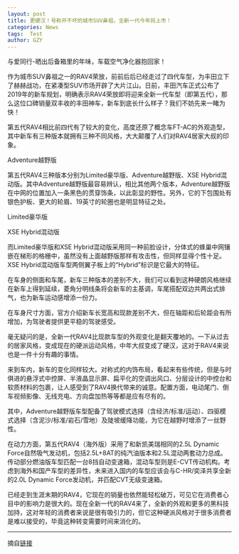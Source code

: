 ```yaml
---
layout: post
title: 更硬汉！号称开不坏的城市SUV鼻祖，全新一代今年将上市！
categories: News
tags:  Test
author: GZY
---
```


与爱同行-晒出后备箱里的年味，车载空气净化器抱回家！

作为城市SUV鼻祖之一的RAV4荣放，前前后后已经走过了四代车型，为丰田立下了赫赫战功，在紧凑型SUV市场开辟了大片江山。日前，丰田汽车正式公布了2019年的新车规划，明确表示RAV4荣放即将迎来全新一代车型（即第五代），那么这位口碑销量双丰收的丰田神车，新车到底长什么样子？我们不妨先来一睹为快！

第五代RAV4相比前四代有了较大的变化，高度还原了概念车FT-AC的外观造型，其中新车有三种版本就拥有三种不同风格，大大颠覆了人们对RAV4居家大叔的印象。

Adventure越野版

第五代RAV4三种版本分别为Limited豪华版、Adventure越野版、XSE Hybrid混动版。其中Adventure越野版最容易辨认，相比其他两个版本，Adventure越野版在中网的位置加入一条黑色的贯穿饰条，以此彰显的野性。另外，它的下包围处有银色护板、更大的轮眉、19英寸的轮圈也是明显特征之处。

Limited豪华版

XSE Hybrid混动版

而Limited豪华版和XSE Hybrid混动版采用同一种前脸设计，分体式的蜂巢中网镶嵌在梯形的格栅中，虽然没有上面越野版那样有攻击性，但同样显得个性十足。XSE Hybrid混动版车型两侧翼子板上的“Hybrid”标识是它最大的特征。

在车身的侧面和车尾，新车三种版本的差别不大，我们可以看到这种硬朗风格继续在新车上得到延续，菱角分明线条将会新车的主基调，车尾搭配双边共两出式排气，也为新车运动感增添一份力。

在车身尺寸方面，官方介绍新车长宽高和现款差别不大，但在轴距和后轮距会有所增加，为驾驶者提供更平稳的驾驶感受。

毫无疑问的是，全新一代RAV4比现款车型的外观变化是翻天覆地的。一下从过去的居家风格，变成现在的硬派运动风格，中年大叔变成了硬汉，这对于RAV4来说也是一件十分有趣的事情。

来到车内，新车的变化同样较大。对称式的内饰布局，看起来有些传统，但是与时俱进的悬浮式中控屏、半液晶显示屏、扁平化的空调出风口、分层设计的中控台和软质材料的包裹，让人感受到了RAV4换代带来的诚意。配置方面，电动尾门、倒车视频影像、无线充电、方向盘加热等等都是应有尽有的。

其中，Adventure越野版车型配备了驾驶模式选择（含经济/标准/运动）、四驱模式选择（含泥沙/标准/岩石/雪地）及陡坡缓降功能，为它在越野时增添了一丝野性。

在动力方面，第五代RAV4（海外版）采用了和新凯美瑞相同的2.5L Dynamic Force自然吸气发动机，包括2.5L+8AT的纯汽油版本和2.5L混动两套动力总成。传动部分燃油版车型匹配一台8挡自动变速箱，混动车型则是E-CVT传动机构。考虑到海外和国产车型的差异性，未来进入国内的车型应该会与C-HR/奕泽共享全新的2.0L Dynamic Force发动机，并匹配CVT无级变速箱。

已经走到生涯末期的RAV4，它现在的销量也依然能轻松破万，可见它在消费者心目中的影响力是很大的。现在全新一代的RAV4来了，全新的外观和更多的黑科技加持，这对年轻的消费者来说是很有吸引力的，但它这种硬派风格对于很多消费者是难以接受的，毕竟这种转变需要时间来消化的。

*****

摘自[链接](http://new.qq.com/omn/20190131/20190131B08KN7.html)